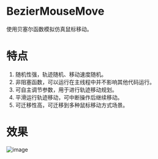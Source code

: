 # BezierMouseMove
使用贝塞尔函数模拟仿真鼠标移动。

# 特点
1. 随机性强，轨迹随机、移动速度随机。
2. 非阻塞函数，可以运行在主线程中并不影响其他代码运行。
3. 可自主调节参数，用于进行轨迹移动规划。
4. 平滑运行轨迹移动，可中断操作后继续移动。
5. 可迁移性高，可迁移到多种鼠标移动方式场景。

# 效果
![image](https://github.com/TKazer/BezierMouseMove/blob/master/DemoGIF/Demo.gif)
